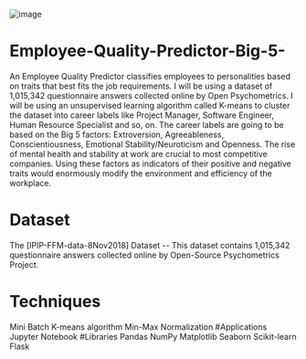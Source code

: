 ![image](https://user-images.githubusercontent.com/44133862/146666511-9f09dc9f-745c-4aa6-8fcb-3e0df8a046d3.png)

# Employee-Quality-Predictor-Big-5-
An Employee Quality Predictor classifies employees to personalities based on traits that best fits the job requirements. I will be using a dataset of 1,015,342 questionnaire answers collected online by Open Psychometrics. I will be using an unsupervised learning algorithm called K-means to cluster the dataset into career labels like Project Manager, Software Engineer, Human Resource Specialist and so, on. The career labels are going to be based on the Big 5 factors: Extroversion, Agreeableness, Conscientiousness, Emotional Stability/Neuroticism and Openness. The rise of mental health and stability at work are crucial to most competitive companies. Using these factors as indicators of their positive and negative traits would enormously modify the environment and efficiency of the workplace. 
# Dataset
The [IPIP-FFM-data-8Nov2018] Dataset -- This dataset contains 1,015,342 questionnaire answers collected online by Open-Source Psychometrics Project.
# Techniques 
Mini Batch K-means algorithm
Min-Max Normalization
#Applications
Jupyter Notebook
#Libraries
Pandas
NumPy
Matplotlib
Seaborn
Scikit-learn
Flask
